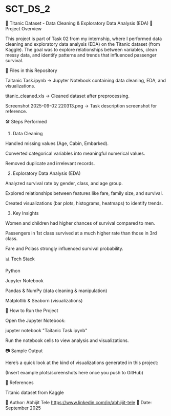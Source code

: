 # SCT_DS_2

🚢 Titanic Dataset - Data Cleaning & Exploratory Data Analysis (EDA)
📌 Project Overview

This project is part of Task 02 from my internship, where I performed data cleaning and exploratory data analysis (EDA) on the Titanic dataset (from Kaggle). The goal was to explore relationships between variables, clean messy data, and identify patterns and trends that influenced passenger survival.

📂 Files in this Repository

Taitanic Task.ipynb → Jupyter Notebook containing data cleaning, EDA, and visualizations.

titanic_cleaned.xls → Cleaned dataset after preprocessing.

Screenshot 2025-09-02 220313.png → Task description screenshot for reference.

🛠️ Steps Performed
1. Data Cleaning

Handled missing values (Age, Cabin, Embarked).

Converted categorical variables into meaningful numerical values.

Removed duplicate and irrelevant records.

2. Exploratory Data Analysis (EDA)

Analyzed survival rate by gender, class, and age group.

Explored relationships between features like fare, family size, and survival.

Created visualizations (bar plots, histograms, heatmaps) to identify trends.

3. Key Insights

Women and children had higher chances of survival compared to men.

Passengers in 1st class survived at a much higher rate than those in 3rd class.

Fare and Pclass strongly influenced survival probability.

📊 Tech Stack

Python

Jupyter Notebook

Pandas & NumPy (data cleaning & manipulation)

Matplotlib & Seaborn (visualizations)

🚀 How to Run the Project



Open the Jupyter Notebook:

jupyter notebook "Taitanic Task.ipynb"


Run the notebook cells to view analysis and visualizations.

📷 Sample Output

Here’s a quick look at the kind of visualizations generated in this project:

(Insert example plots/screenshots here once you push to GitHub)

📌 References

Titanic dataset from Kaggle

🔗 Author: Abhijit Tele 
https://www.linkedin.com/in/abhiijit-tele 
📅 Date: September 2025
